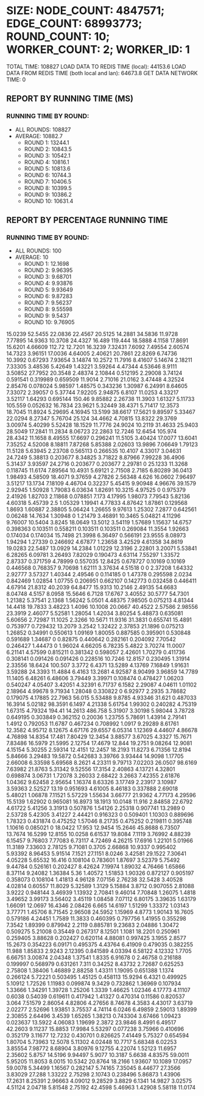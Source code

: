 
# SIZE: NODE_COUNT: 4847571; EDGE_COUNT: 68993773; ROUND_COUNT: 10; WORKER_COUNT: 2; WORKER_ID: 1
 TOTAL TIME: 108827
 LOAD DATA TO REDIS TIME (local): 44153.6
 LOAD DATA FROM REDIS TIME (both local and lan): 64673.8
 GET DATA NETWORK TIME: 0

## REPORT BY RUNNING TIME (MS)

 ### RUNNING TIME BY ROUND:

  + ALL ROUNDS: 108827
  + AVERAGE: 10882.7
     + ROUND 1: 13244.1
     + ROUND 2: 10843.5
     + ROUND 3: 10542.1
     + ROUND 4: 10816.1
     + ROUND 5: 10813.6
     + ROUND 6: 10744.3
     + ROUND 7: 10406.5
     + ROUND 8: 10399.5
     + ROUND 9: 10386.2
     + ROUND 10: 10631.4

## REPORT BY PERCENTAGE RUNNING TIME

 ### RUNNING TIME BY ROUND:

  + ALL ROUNDS: 100
  + AVERAGE: 10
     + ROUND 1: 12.1698
     + ROUND 2: 9.96395
     + ROUND 3: 9.68701
     + ROUND 4: 9.93876
     + ROUND 5: 9.93649
     + ROUND 6: 9.87283
     + ROUND 7: 9.56237
     + ROUND 8: 9.55598
     + ROUND 9: 9.5437
     + ROUND 10: 9.76905

15.0239 52.5455 22.0836 22.4567 20.5125 14.2881 34.5836 11.9728 7.77895 14.9363 10.3708 24.4327 16.489 119.444 18.5888 4.1158 17.8691 15.6201 4.66609 112.72 12.7201 16.3239 7.32431 7.6092 7.49554 2.60574 14.7323 3.96151 17.0036 4.64005 2.40621 20.7861 22.8269 6.74736 10.3992 0.67293 7.93654 3.14874 10.2572 11.7916 8.41607 5.14674 2.18211 7.33305 3.48536 5.42649 1.43221 3.59264 4.47344 4.53646 8.9111 3.50852 27.7952 20.3548 2.48374 2.10844 0.512195 2.29008 3.74124 0.591541 0.319989 0.659509 11.9014 2.71016 21.0162 3.47448 4.32524 2.85476 0.078024 5.98597 1.48575 0.343236 1.30987 6.24991 8.64605 7.33072 2.39057 0 5.37744 7.92205 2.94875 6.8107 11.0253 4.33217 3.52117 1.64293 0.695144 150.46 9.85882 2.26738 11.3903 1.61327 5.11733 105.559 0.052632 16.7834 23.9621 5.32449 38.4371 5.71417 12.3573 18.7045 11.8924 5.29695 4.16945 13.5199 38.6617 17.5621 9.89597 5.33467 22.0294 8.27347 5.76704 25.124 34.4662 4.70815 13.8322 29.3769 3.00974 5.40299 5.52428 18.1529 11.7776 24.9024 10.2119 31.4633 25.9403 28.5049 17.2841 11.2834 8.06723 22.2863 12.7246 12.6454 105.974 28.4342 11.1658 8.49555 17.6697 0.296241 11.5105 3.40424 17.0077 13.6041 7.35252 4.52008 8.18811 7.87268 5.85388 2.02603 13.9896 7.06649 1.79123 11.5128 5.63945 2.23708 0.565113 0.266535 10.4107 4.33017 3.04631 24.7249 5.38813 0.203677 8.34825 3.71822 8.87966 7.99228 36.4906 5.31437 3.93597 24.2716 0.203677 0.203677 2.29781 0 25.1233 11.3268 0.118745 11.6174 7.89564 10.4931 5.69121 2.71508 2.7185 6.80289 36.0413 1.98493 4.58509 18.4071 9.37659 4.27826 2.56348 4.626 16.0602 7.96497 3.51217 13.1734 7.18109 4.46704 0.32237 5.45415 9.90948 4.96676 39.1579 2.92945 1.50928 1.79083 6.03634 1.82691 10.3215 4.97525 0 0.975379 2.41926 1.82703 2.11868 0.078851 7.173 4.17995 1.98073 7.79543 5.82136 4.60318 5.45739 2.5 1.05329 1.19941 4.77833 4.87642 1.87861 0.129568 1.8693 1.60887 2.38805 5.06424 1.26655 9.97613 1.25302 7.2877 0.642561 0.06248 14.7634 1.30948 0 1.21479 3.46891 10.3465 5.04821 4.11296 9.76007 10.5404 3.8245 18.0649 13.5012 3.54119 1.57689 1.15637 14.6757 0.398363 0.103511 0.558211 0.103511 0.103511 0.269084 11.3554 1.92663 0.174034 0.174034 15.7498 21.3998 6.36497 0.566191 23.9555 8.08973 1.94294 1.27339 0.246692 4.67877 1.23658 3.42529 4.61358 34.8619 19.0283 22.5487 13.0929 14.2384 1.01229 12.3196 2.22801 3.20071 5.53841 6.28265 6.09781 3.26493 7.82029 0.190473 4.63114 7.55297 1.33572 2.87337 0.371759 4.78999 0.557035 12.8425 0.678727 0.10169 0.10169 0.446568 0.768357 9.70698 1.62111 3.37634 4.51518 0 0 2.37208 1.64332 2.92777 3.57327 1.40344 2.49546 0 0.114185 0 1.47378 0.295598 2.0234 0.842469 1.02854 1.07755 0.206951 0.662107 0.142773 0.032458 0.446411 4.67914 21.8312 40.2039 64.8477 15.9313 10.2146 2.49135 54.6683 8.04748 4.5157 8.0958 15.5646 6.7128 17.6767 3.40552 30.5777 54.7301 1.21382 5.37541 2.1368 1.56242 5.0501 4.48375 7.98505 0.075213 4.81344 14.4418 19.7833 3.48223 1.4096 10.1008 20.0667 40.4522 2.57586 2.98556 23.3919 2.46077 5.52581 1.28054 1.42034 3.80254 5.48873 0.635081 5.60656 2.72987 11.1025 2.3266 10.5671 11.9316 31.3831 0.655741 15.4891 0.753977 0.729432 13.2079 3.2542 1.32422 2.37853 21.1896 0.075213 1.26852 0.34991 0.550613 1.09169 1.80055 0.887585 0.395901 0.530848 0.591689 1.34687 0 0.82875 0.440642 0.282161 0.204092 7.70542 0.246427 1.44473 0 1.96024 4.66205 6.78235 5.4822 3.70274 11.0007 6.21141 4.57599 0.815211 0.381342 0.598057 2.42601 1.70279 0.411736 0.308141 0.091426 0.091426 0.228516 10.7246 12.8157 0.230495 1.31914 2.33556 18.6424 100.507 3.3772 6.4371 13.5289 4.13769 7.16849 1.91631 3.59288 24.3393 11.4884 6.4163 13.2681 4.92587 8.90499 3.96859 14.7789 11.1405 6.48261 6.48606 3.79449 3.39971 0.108474 0.478427 1.06203 0.540247 4.05407 3.42051 4.32391 6.71737 6.1582 2.29087 4.04611 1.01102 2.18964 4.99678 9.71934 1.28048 0.330822 0 6.92977 2.2935 3.78682 0.179075 4.17885 22.7963 56.015 5.53488 9.8785 4.93346 31.621 0.487033 16.3914 5.02182 98.3591 6.1497 4.21338 5.61754 1.99302 0.240282 4.75319 1.67315 4.79324 194.41 14.2613 486.758 5.31907 3.30198 5.98044 3.78728 0.649195 0.303849 0.362152 0.20036 1.23755 5.78691 1.43914 2.79141 1.4912 0.792053 11.6787 0.467234 0.708992 1.0917 9.29289 8.61761 12.3582 4.95712 8.12675 4.67176 29.6557 6.05314 1.12369 4.44607 4.86678 4.76898 14.8354 17.481 7.80429 12.3454 3.88577 3.67025 4.3327 15.7671 7.83486 16.5979 21.5995 2.12754 17.4679 12.844 19.2751 9.08264 12.9081 4.15154 5.30255 2.59314 12.4151 12.2457 18.2193 11.8273 6.71356 12.8194 5.84666 3.29483 19.5872 0.542683 3.39766 3.93444 14.9098 1.17705 2.66008 6.33598 5.69568 8.2621 4.23311 9.79713 7.02203 26.0507 98.6169 7.63982 21.8763 5.31342 9.52556 17.3154 2.40863 4.13721 4.32801 0.698874 3.06731 1.72078 3.26033 2.68422 3.2663 7.42355 2.61876 1.04362 9.62458 2.95654 1.16374 8.63326 3.17749 2.23917 3.10987 3.59363 2.52527 13.19 0.951693 4.61005 8.46183 0.337888 2.69018 5.48021 1.06878 7.11521 5.57229 1.55634 3.66777 21.9362 4.77173 4.29596 15.5139 1.62902 0.965081 16.8973 18.1913 10.0148 11.916 2.84858 22.6792 4.61722 5.41256 3.31913 0.507876 1.54126 2.25318 0.907741 13.2989 0 2.53728 5.42305 3.41227 2.44421 0.916323 0 0.509401 1.10303 0.889696 1.78323 0.431874 0.475252 1.57046 8.21735 0.475252 0.219811 0.395748 1.10616 0.085021 0 18.0422 17.953 12.9454 15.2646 45.8688 6.73507 13.7674 16.5299 12.8155 10.0258 6.61537 19.8084 7.1119 3.76992 4.88239 6.15457 9.76803 7.77083 6.73117 4.72469 4.26215 17.6916 1.22101 5.01966 11.3189 7.33603 2.78125 9.71081 0.3705 2.66868 10.9337 0.995402 5.93392 8.96453 5.91514 7.1521 27.1151 8.0246 3.42581 29.1522 7.30641 4.05228 5.65532 16.416 0.108104 0.783601 1.87697 3.52379 5.75492 9.44784 0.526161 0.202427 8.42624 7.19974 1.89032 4.76466 1.65866 8.37114 9.24082 1.36384 5.36 1.40572 1.51853 1.90326 0.872127 0.905197 0.358073 0.108104 1.41813 4.96128 7.07156 2.76238 32.5428 3.40528 4.02814 0.60557 11.8029 5.32589 1.3129 5.15884 3.8712 0.907055 2.81088 3.9222 0.948144 3.46939 1.13932 2.70841 9.46014 7.70848 1.26075 1.4818 3.49652 3.99173 3.56402 3.45119 1.08458 7.07112 6.80175 3.39635 1.63179 1.66091 12.0697 16.4346 2.08426 6.665 14.6197 1.51299 1.33372 1.03143 3.77771 1.45706 8.71545 2.96508 24.5952 1.15969 4.8773 1.90143 16.7605 0.579186 4.24451 1.7589 11.3833 0.460395 0.797756 1.41955 0.355298 7.3542 1.89399 0.879942 2.2119 0.885781 9.23683 2.04886 1.30472 0.509275 5.21008 0.35449 0.267317 8.12501 1.1081 18.2201 0.250961 0.259405 3.88628 0.202427 0.620114 4.88081 0.997425 3.1955 2.8577 15.2673 0.354223 6.09171 0.495375 4.43764 6.41909 0.479035 0.382255 11.988 1.85833 2.9243 2.12395 0.841589 4.03394 6.58122 4.12332 1.7705 6.66751 3.00874 2.04348 1.37541 1.8335 6.91678 0 2.46758 0.216188 0.199997 0.568979 0.631261 7.311 0.34252 8.43732 2.72687 0.625253 2.75808 1.38406 1.46889 2.88258 1.43311 1.19095 0.651388 1.1374 0.266124 5.72221 0.503495 1.45125 0.458113 15.9294 6.4321 0.499925 5.10912 1.72526 1.11983 0.099874 9.3429 0.732862 1.36969 0.107934 1.33666 1.34291 1.39728 1.25206 1.3339 1.46625 1.02346 4.17773 4.11107 0.6038 0.54039 0.619611 0.417942 1.41327 0.470314 0.11586 0.820537 3.064 7.51579 2.86054 4.82806 4.27656 8.74678 4.3583 4.43017 3.63719 2.02277 2.52696 1.93851 3.75537 4.74114 6.0246 6.49859 2.59013 1.89399 2.30855 2.64496 3.4539 1.65265 1.38213 0.743304 3.67466 1.09423 0.023637 13.5922 4.06083 1.19699 2.3872 23.9846 8.4991 6.49517 42.2603 9.11237 15.8853 17.9984 5.53297 0.077238 3.75966 0.410696 0.352179 3.11677 12.7232 0.430701 0.826625 7.41449 5.75327 0.654594 1.80704 5.73963 12.5078 5.11302 4.02448 10.7717 5.68348 6.02253 3.85554 7.98772 8.68904 3.80976 9.12755 4.22074 1.52123 11.6957 2.35602 5.8757 14.5196 9.94497 5.9077 10.3187 5.6638 4.83575 59.0011 5.95205 11.8053 8.0015 10.5342 20.8764 18.2166 1.93607 10.1089 17.0957 59.0078 5.34499 1.16567 0.282147 5.74165 7.35045 8.44677 27.3566 3.83029 27.288 1.33222 2.75298 2.10743 0.238496 5.86873 1.43906 17.2631 8.25391 2.96663 4.09012 9.28529 3.8829 6.1341 14.9827 3.02575 4.51124 2.04718 5.81548 2.75192 42.4598 5.46963 1.42908 5.58118 11.0174 